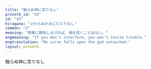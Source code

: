 ```yaml
---
title: "触らぬ神に祟りなし"
proverb_id: "43"
id: "43"
hiragana: "さわらぬかみにたたりなし"
common: "2"
meaning: "物事に関係しなければ、禍を招くことはない。"
engmeaning: "If you don't interfere, you won't invite trouble."
engtranslation: "No curse falls upon the god untouched."
layout: proverb
---
```


触らぬ神に祟りなし
